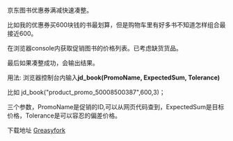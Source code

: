 京东图书优惠券满减快速凑整。

比如我的优惠券买600块钱的书最划算，但是购物车里有好多书不知道怎样组合最接近600。

在浏览器console内获取促销图书的价格列表。已考虑缺货货品。

最后如果凑整成功，会输出结果。

用法: 浏览器控制台内输入**jd_book(PromoName, ExpectedSum, Tolerance)**

比如 jd_book("product_promo_50008500387",600,3)；

三个参数，PromoName是促销的ID,可以从网页代码查到，ExpectedSum是目标价格，Tolerance是可以容忍的偏差价格。

下载地址    [Greasyfork](https://greasyfork.org/scripts/382167)
